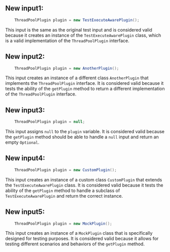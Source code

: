 ## New input1:
```java
    ThreadPoolPlugin plugin = new TestExecuteAwarePlugin();
```
This input is the same as the original test input and is considered valid because it creates an instance of the `TestExecuteAwarePlugin` class, which is a valid implementation of the `ThreadPoolPlugin` interface.

## New input2:
```java
    ThreadPoolPlugin plugin = new AnotherPlugin();
```
This input creates an instance of a different class `AnotherPlugin` that implements the `ThreadPoolPlugin` interface. It is considered valid because it tests the ability of the `getPlugin` method to return a different implementation of the `ThreadPoolPlugin` interface.

## New input3:
```java
    ThreadPoolPlugin plugin = null;
```
This input assigns `null` to the `plugin` variable. It is considered valid because the `getPlugin` method should be able to handle a `null` input and return an empty `Optional`.

## New input4:
```java
    ThreadPoolPlugin plugin = new CustomPlugin();
```
This input creates an instance of a custom class `CustomPlugin` that extends the `TestExecuteAwarePlugin` class. It is considered valid because it tests the ability of the `getPlugin` method to handle a subclass of `TestExecuteAwarePlugin` and return the correct instance.

## New input5:
```java
    ThreadPoolPlugin plugin = new MockPlugin();
```
This input creates an instance of a `MockPlugin` class that is specifically designed for testing purposes. It is considered valid because it allows for testing different scenarios and behaviors of the `getPlugin` method.